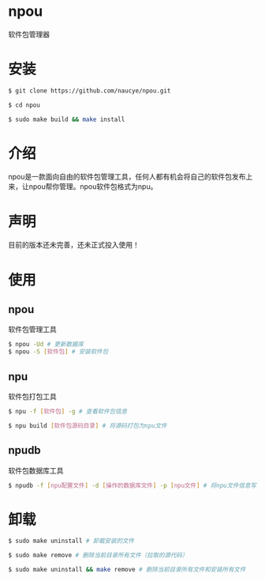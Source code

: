 # npou
软件包管理器

# 安装
``` bash
$ git clone https://github.com/naucye/npou.git

$ cd npou

$ sudo make build && make install
```

# 介绍
npou是一款面向自由的软件包管理工具，任何人都有机会将自己的软件包发布上来，让npou帮你管理。npou软件包格式为npu。

# 声明
目前的版本还未完善，还未正式投入使用！

# 使用

## npou
软件包管理工具
 ``` bash
$ npou -Ud # 更新数据库
$ npou -S [软件包] # 安装软件包 
```


## npu
软件包打包工具
 ``` bash
$ npu -f [软件包] -g # 查看软件包信息

$ npu build [软件包源码目录] # 将源码打包为npu文件
```

## npudb
软件包数据库工具
``` bash
$ npudb -f [npu配置文件] -d [操作的数据库文件] -p [npu文件] # 将npu文件信息写入数据库
```
# 卸载
``` bash
$ sudo make uninstall # 卸载安装的文件

$ sudo make remove # 删除当前目录所有文件（拉取的源代码）

$ sudo make uninstall && make remove # 删除当前目录所有文件和安装所有文件 
```